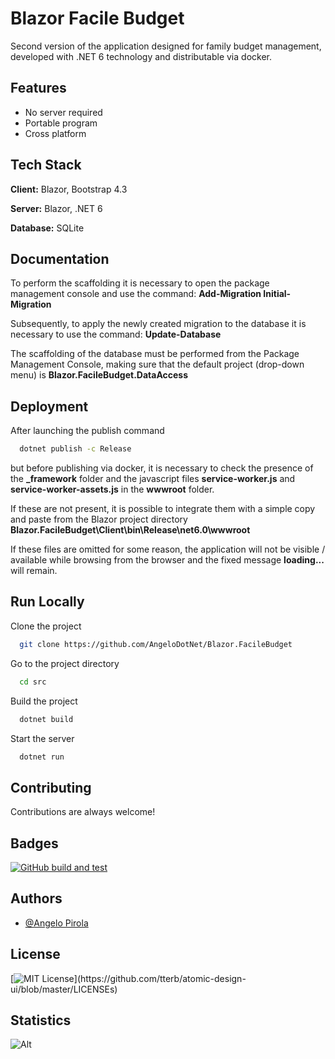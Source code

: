 # Blazor Facile Budget

Second version of the application designed for family budget management, developed with .NET 6 technology and distributable via docker.


## Features

- No server required
- Portable program
- Cross platform


## Tech Stack

**Client:** Blazor, Bootstrap 4.3

**Server:** Blazor, .NET 6

**Database:** SQLite


## Documentation

To perform the scaffolding it is necessary to open the package management console and use the command: **Add-Migration Initial-Migration**

Subsequently, to apply the newly created migration to the database it is necessary to use the command: **Update-Database**

The scaffolding of the database must be performed from the Package Management Console, making sure that the default project (drop-down menu) is **Blazor.FacileBudget.DataAccess**


## Deployment

After launching the publish command

```bash
  dotnet publish -c Release
```

but before publishing via docker, it is necessary to check the presence of the **_framework** folder and the javascript files **service-worker.js** and **service-worker-assets.js** in the **wwwroot** folder.

If these are not present, it is possible to integrate them with a simple copy and paste from the Blazor project directory **Blazor.FacileBudget\Client\bin\Release\net6.0\wwwroot**

If these files are omitted for some reason, the application will not be visible / available while browsing from the browser and the fixed message **loading...** will remain.


## Run Locally

Clone the project

```bash
  git clone https://github.com/AngeloDotNet/Blazor.FacileBudget
```

Go to the project directory

```bash
  cd src
```

Build the project

```bash
  dotnet build
```

Start the server

```bash
  dotnet run
```


## Contributing

Contributions are always welcome!


## Badges

[![GitHub build and test](https://github.com/AngeloDotNet/Blazor.FacileBudget/actions/workflows/github_build_and_test.yml/badge.svg)](https://github.com/AngeloDotNet/Blazor.FacileBudget/actions/workflows/github_build_and_test.yml)


## Authors

- [@Angelo Pirola](https://www.github.com/AngeloDotNet)


## License

[![MIT License](https://img.shields.io/apm/l/atomic-design-ui.svg?)](https://github.com/tterb/atomic-design-ui/blob/master/LICENSEs)


## Statistics

![Alt](https://repobeats.axiom.co/api/embed/e607ff1201a54a5c4131b3a8056dc0116b3fdaee.svg "Repobeats analytics image")